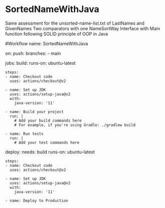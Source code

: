 # SortedNameWithJava
Same assessment for the unsorted-name-list.txt of LastNames and GivenNames
Two comparators with one NameSortWay Interface with Main function following SOLID principle
of OOP in Java

#Workflow
name: SortedNameWithJava

on:
  push:
    branches:
      - main

jobs:
  build:
    runs-on: ubuntu-latest

    steps:
    - name: Checkout code
      uses: actions/checkout@v2

    - name: Set up JDK
      uses: actions/setup-java@v2
      with:
        java-version: '11'

    - name: Build your project
      run: |
        # Add your build commands here
        # For example, if you're using Gradle: ./gradlew build

    - name: Run tests
      run: |
        # Add your test commands here

  deploy:
    needs: build
    runs-on: ubuntu-latest

    steps:
    - name: Checkout code
      uses: actions/checkout@v2

    - name: Set up JDK
      uses: actions/setup-java@v2
      with:
        java-version: '11'

    - name: Deploy to Production
